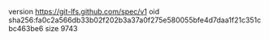 version https://git-lfs.github.com/spec/v1
oid sha256:fa0c2a566db33b02f202b3a37a0f275e580055bfe4d7daa1f21c351cbc463be6
size 9743

